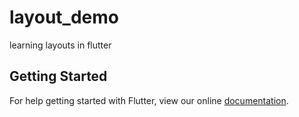 # layout_demo

learning layouts in flutter

## Getting Started

For help getting started with Flutter, view our online
[documentation](https://flutter.io/).
